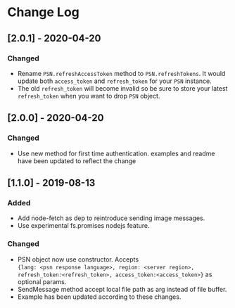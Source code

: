 # Change Log

## **[2.0.1] - 2020-04-20**

### Changed<br>
* Rename `PSN.refreshAccessToken` method to `PSN.refreshTokens`. It would update both `access_token` and `refresh_token` for your `PSN` instance.
* The old `refresh_token` will become invalid so be sure to store your latest `refresh_token` when you want to drop `PSN` object.

## **[2.0.0] - 2020-04-20**

### Changed<br>
* Use new method for first time authentication. examples and readme have been updated to reflect the change


## **[1.1.0] - 2019-08-13**

### Added<br>
* Add node-fetch as dep to reintroduce sending image messages.
* Use experimental fs.promises nodejs feature.<br>
### Changed<br>
* PSN object now use constructor. Accepts<br> 
```{lang: <psn response language>, region: <server region>, refresh_token:<refresh_token>, access_token:<access_token>}``` as optional params.
* SendMessage method accept local file path as arg instead of file buffer.
* Example has been updated according to these changes.